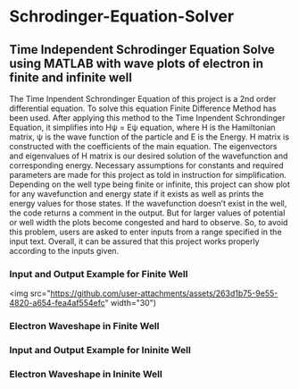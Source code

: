 # Schrodinger-Equation-Solver
## Time Independent Schrodinger Equation Solve using MATLAB with wave plots of electron in finite and infinite well
The Time Inpendent Schrondinger Equation of this project is a 2nd order differential equation. To solve this equation Finite Difference Method has been used. After applying this method to the Time Inpendent Schrondinger Equation, it simplifies into Hψ = Eψ equation, where H is the Hamiltonian matrix, ψ is the wave function of the particle and E is the Energy. H matrix is constructed with the coefficients of the main equation. The eigenvectors and eigenvalues of H matrix is our desired solution of the wavefunction and corresponding energy. 
Necessary assumptions for constants and required parameters are made for this project as told in instruction for simplification. Depending on the well type being finite or infinite, this project can show plot for any wavefunction and energy state if it exists as well as prints the energy values for those states. If the wavefunction doesn’t exist in the well, the code returns a comment in the output. But for larger values of potential or well width the plots become congested and hard to observe. So, to avoid this problem, users are asked to enter inputs from a range specified in the input text. Overall, it can be assured that this project works properly according to the inputs given.                                                                                          
### Input and Output Example for Finite Well

<img src="https://github.com/user-attachments/assets/263d1b75-9e55-4820-a654-fea4af554efc" width="30")

### Electron Waveshape in Finite Well


### Input and Output Example for Ininite Well


### Electron Waveshape in Ininite Well
